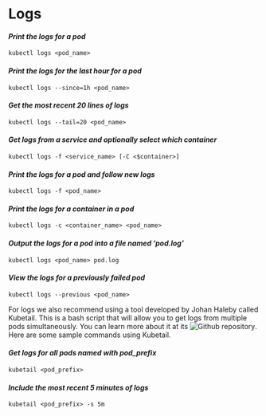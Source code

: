# Logs

#### _Print the logs for a pod_
```
kubectl logs <pod_name>
```
#### _Print the logs for the last hour for a pod_
```
kubectl logs --since=1h <pod_name>
```
#### _Get the most recent 20 lines of logs_
```
kubectl logs --tail=20 <pod_name>
```
#### _Get logs from a service and optionally select which container_
```
kubectl logs -f <service_name> [-C <$container>]
```
#### _Print the logs for a pod and follow new logs_
```
kubectl logs -f <pod_name>
```
#### _Print the logs for a container in a pod_
```
kubectl logs -c <container_name> <pod_name>
```
#### _Output the logs for a pod into a file named ‘pod.log’_
```
kubectl logs <pod_name> pod.log
```
#### _View the logs for a previously failed pod_
```
kubectl logs --previous <pod_name>
```

For logs we also recommend using a tool developed by Johan Haleby called Kubetail. This is a bash script that will allow you to get logs from multiple pods simultaneously. You can learn more about it at its ![Github repository](https://github.com/johanhaleby/kubetail). Here are some sample commands using Kubetail.

#### _Get logs for all pods named with pod_prefix_
```
kubetail <pod_prefix>
```
#### _Include the most recent 5 minutes of logs_
```
kubetail <pod_prefix> -s 5m
```